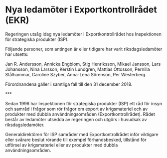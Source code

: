 # Nya ledamöter i Exportkontrollrådet (EKR)

Regeringen utsåg idag nya ledamöter i Exportkontrollrådet hos Inspektionen för strategiska produkter (ISP).

Följande personer, som antingen är eller tidigare har varit riksdagsledamöter har utsetts:

Jan R. Andersson, Annicka Engblom, Stig Henriksson, Mikael Jansson, Lars Johansson, Nina Larsson, Kerstin Lundgren, Mattias Ottosson, Pernilla Stålhammar, Caroline Szyber, Anna-Lena Sörenson, Per Westerberg.

Förordnandena gäller i samtliga fall till den 31 december 2018.

\*\*\*

Sedan 1996 har Inspektionen för strategiska produkter (ISP) ett råd för insyn och samråd i frågor som rör frågor om export av krigsmateriel och av produkter med dubbla användningsområden (Exportkontrollrådet). Rådet består av ledamöter utsedda av regeringen och utgörs i huvudsak av riksdagsledamöter.

Generaldirektören för ISP samråder med Exportkontrollrådet inför viktigare eller svårare beslut rörande till exempel förhandsbesked, tillstånd för utförsel av krigsmateriel eller av produkter med dubbla användningsområden.
